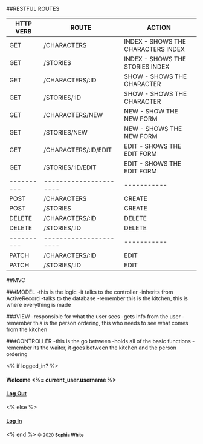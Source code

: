 ##RESTFUL ROUTES

HTTP VERB | ROUTE                | ACTION
----------|----------------------|----------
GET       | /CHARACTERS          | INDEX     - SHOWS THE CHARACTERS INDEX
GET       | /STORIES             | INDEX     - SHOWS THE STORIES INDEX
GET       | /CHARACTERS/:ID      | SHOW      - SHOWS THE CHARACTER
GET       | /STORIES/:ID         | SHOW      - SHOWS THE CHARACTER
GET       | /CHARACTERS/NEW      | NEW       - SHOW THE NEW FORM
GET       | /STORIES/NEW         | NEW       - SHOWS THE NEW FORM
GET       | /CHARACTERS/:ID/EDIT | EDIT      - SHOWS THE EDIT FORM
GET       | /STORIES/:ID/EDIT    | EDIT      - SHOWS THE EDIT FORM
----------|----------------------|-----------
POST      | /CHARACTERS          | CREATE
POST      | /STORIES             | CREATE
DELETE    | /CHARACTERS/:ID      | DELETE
DELETE    | /STORIES/:ID         | DELETE
----------|----------------------|-----------
PATCH     | /CHARACTERS/:ID      | EDIT
PATCH     | /STORIES/:ID         | EDIT

##MVC

###MODEL
-this is the logic
-it talks to the controller
-inherits from ActiveRecord
-talks to the database
-remember this is the kitchen, this is where everything is made

###VIEW
-responsible for what the user sees
-gets info from the user
-remember this is the person ordering, this who needs to see what comes from the kitchen

###CONTROLLER
-this is the go between
-holds all of the basic functions
-remember its the waiter, it goes between the kitchen and the person ordering

<footer class="branding">
        <% if logged_in? %>
          <h4>Welcome <%= current_user.username %></h4>
          <h4><a href="/logout">Log Out</a></h4>
        <% else %>
          <h4><a href="/login">Log In</a></h4>
        <% end %>
        <small>&copy; 2020 <strong>Sophia White</strong></small>
  </footer>

